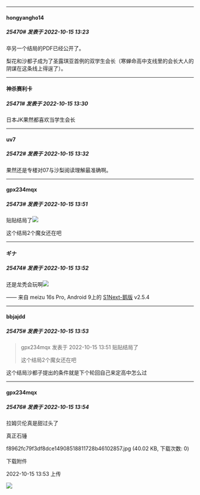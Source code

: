 

*****

####  hongyangho14  
##### 25470#       发表于 2022-10-15 13:23

卒另一个结局的PDF已经公开了。

梨花和沙都子成为了圣露琪亚首例的双学生会长（寒蝉命高中支线里的会长大人的阴谋在这条线上得逞了）。



*****

####  神杀赛利卡  
##### 25471#       发表于 2022-10-15 13:30

日本JK果然都喜欢当学生会长



*****

####  uv7  
##### 25472#       发表于 2022-10-15 13:32

果然还是专楼对07与沙梨阅读理解最准确啊。



*****

####  gpx234mqx  
##### 25473#       发表于 2022-10-15 13:51

贴贴结局了<img src="https://static.saraba1st.com/image/smiley/face2017/067.png" referrerpolicy="no-referrer">

这个结局2个魔女还在吧

*****

####  ギナ  
##### 25474#       发表于 2022-10-15 13:52

还是龙秃会玩啊<img src="https://static.saraba1st.com/image/smiley/face2017/067.png" referrerpolicy="no-referrer">

—— 来自 meizu 16s Pro, Android 9上的 [S1Next-鹅版](https://github.com/ykrank/S1-Next/releases) v2.5.4

*****

####  bbjajdd  
##### 25475#       发表于 2022-10-15 13:53

<blockquote>gpx234mqx 发表于 2022-10-15 13:51
贴贴结局了

这个结局2个魔女还在吧</blockquote>
这个结局沙都子提出的条件就是下个轮回自己来定高中怎么过

*****

####  gpx234mqx  
##### 25476#       发表于 2022-10-15 13:54

拉姆贝伦真是甜过头了

真正石锤

f8962fc79f3df8dce14908518811728b46102857.jpg
(40.02 KB, 下载次数: 0)

下载附件

2022-10-15 13:53 上传

<img src="https://img.saraba1st.com/forum/202210/15/135340p186l7t1evuq159i.jpg" referrerpolicy="no-referrer">

